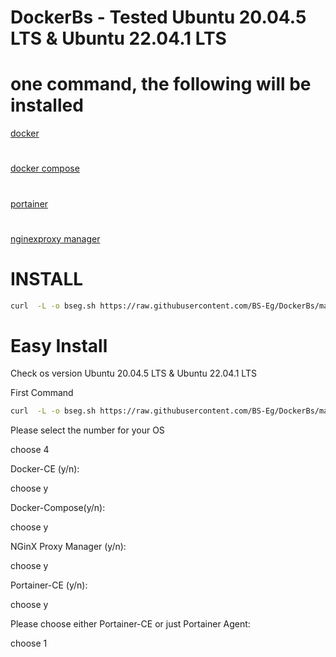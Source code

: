# DockerBs - Tested  Ubuntu 20.04.5 LTS & Ubuntu 22.04.1 LTS
#  one command, the following will be installed
[ docker](https://www.docker.com/)
#
[ docker compose](https://docs.docker.com/engine/reference/commandline/compose/)
#
[portainer](https://docs.portainer.io/)
#
[ nginexproxy manager](https://nginxproxymanager.com/)
#


# INSTALL
``` bash
curl  -L -o bseg.sh https://raw.githubusercontent.com/BS-Eg/DockerBs/main/bseg.sh  && chmod +x bseg.sh && ./bseg.sh
```
 
# Easy Install


Check os version Ubuntu 20.04.5 LTS & Ubuntu 22.04.1 LTS
 
 First Command
``` bash
curl  -L -o bseg.sh https://raw.githubusercontent.com/BS-Eg/DockerBs/main/bseg.sh  && chmod +x bseg.sh && ./bseg.sh
```
 


Please select the number for your OS
 
choose 4
 
Docker-CE (y/n): 
 
choose y
 
Docker-Compose(y/n):
 
choose y
 
NGinX Proxy Manager (y/n):
 
choose y
 
Portainer-CE (y/n):
 
choose y
 
Please choose either Portainer-CE or just Portainer Agent:
 
choose 1
 
 
 

 
   


     
        
        
        
        


